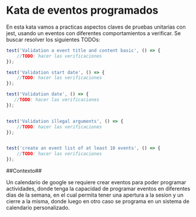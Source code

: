 # Kata de eventos programados
En esta kata vamos a practicas aspectos claves de pruebas unitarias con jest, usando un eventos con diferentes comportamientos a verificar. Se buscar resolver los siguientes TODOs:

```javascript
test('Validation a event title and content basic', () => {
    //TODO: hacer las verificaciones
});

test('Validation start date', () => {
    //TODO: hacer las verificaciones
});

test('Validation date', () => {
   //TODO: hacer las verificaciones
});


test('Validation illegal arguments', () => {
    //TODO: hacer las verificaciones
});


test('create an event list of at least 10 events', () => {
    //TODO: hacer las verificaciones
});

```

##Contexto##

Un calendario de google se requiere crear eventos para poder programar actividades, donde tenga la capacidad de programar eventos en diferentes dias de la semana, en el cual permita tener una apertura a la sesion y un cierre a la misma, donde luego en otro caso se programa en un sistema de calendario personalizado.

